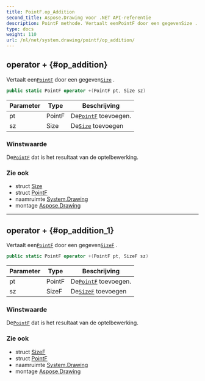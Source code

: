 ```yaml
---
title: PointF.op_Addition
second_title: Aspose.Drawing voor .NET API-referentie
description: PointF methode. Vertaalt eenPointF door een gegevenSize .
type: docs
weight: 110
url: /nl/net/system.drawing/pointf/op_addition/
---
```

## operator + {#op_addition}

Vertaalt een[`PointF`](../) door een gegeven[`Size`](../../size/) .

```csharp
public static PointF operator +(PointF pt, Size sz)
```

| Parameter | Type | Beschrijving |
| --- | --- | --- |
| pt | PointF | De[`PointF`](../) toevoegen. |
| sz | Size | De[`Size`](../../size/) toevoegen |

### Winstwaarde

De[`PointF`](../) dat is het resultaat van de optelbewerking.

### Zie ook

* struct [Size](../../size/)
* struct [PointF](../)
* naamruimte [System.Drawing](../../pointf/)
* montage [Aspose.Drawing](../../../)

---

## operator + {#op_addition_1}

Vertaalt een[`PointF`](../) door een gegeven[`SizeF`](../../sizef/) .

```csharp
public static PointF operator +(PointF pt, SizeF sz)
```

| Parameter | Type | Beschrijving |
| --- | --- | --- |
| pt | PointF | De[`PointF`](../) toevoegen. |
| sz | SizeF | De[`SizeF`](../../sizef/) toevoegen |

### Winstwaarde

De[`PointF`](../) dat is het resultaat van de optelbewerking.

### Zie ook

* struct [SizeF](../../sizef/)
* struct [PointF](../)
* naamruimte [System.Drawing](../../pointf/)
* montage [Aspose.Drawing](../../../)


